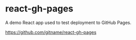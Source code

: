 # react-gh-pages

A demo React app used to test deployment to GitHub Pages.

https://github.com/gitname/react-gh-pages
